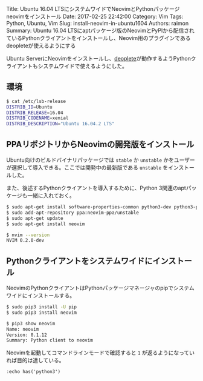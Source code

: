 Title: Ubuntu 16.04 LTSにシステムワイドでNeovimとPythonパッケージneovimをインストール
Date: 2017-02-25 22:42:00
Category: Vim
Tags: Python, Ubuntu, Vim
Slug: install-neovim-in-ubuntu1604
Authors: raimon
Summary: Ubuntu 16.04 LTSにaptパッケージ版のNeovimとPyPIから配信されているPythonクライアントをインストールし、Neovim用のプラグインであるdeopleteが使えるようにする

Ubuntu ServerにNeovimをインストールし、[deoplete](https://github.com/Shougo/deoplete.nvim)が動作するようPythonクライアントもシステムワイドで使えるようにした。

## 環境

```sh
$ cat /etc/lsb-release
DISTRIB_ID=Ubuntu
DISTRIB_RELEASE=16.04
DISTRIB_CODENAME=xenial
DISTRIB_DESCRIPTION="Ubuntu 16.04.2 LTS"
```

## PPAリポジトリからNeovimの開発版をインストール

Ubuntu向けのビルドバイナリパッケージでは `stable` か `unstable` かをユーザーが選択して導入できる。ここでは開発中の最新版である `unstable` をインストールした。

また、後述するPythonクライアントを導入するために、Python 3関連のaptパッケージも一緒に入れておく。

```sh
$ sudo apt-get install software-properties-common python3-dev python3-pip
$ sudo add-apt-repository ppa:neovim-ppa/unstable
$ sudo apt-get update
$ sudo apt-get install neovim

$ nvim --version
NVIM 0.2.0-dev
```

## Pythonクライアントをシステムワイドにインストール

NeovimのPythonクライアントはPythonパッケージマネージャのpipでシステムワイドにインストールする。

```sh
$ sudo pip3 install -U pip
$ sudo pip3 install neovim

$ pip3 show neovim
Name: neovim
Version: 0.1.12
Summary: Python client to neovim
```

Neovimを起動してコマンドラインモードで確認すると `1` が返るようになっていれば目的は達している。

```vim
:echo has('python3')
```

